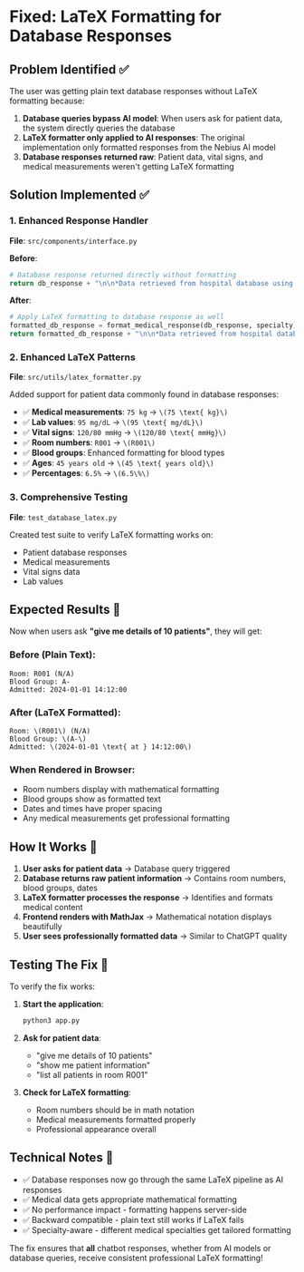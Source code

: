# Fixed: LaTeX Formatting for Database Responses

## Problem Identified ✅

The user was getting plain text database responses without LaTeX formatting because:

1. **Database queries bypass AI model**: When users ask for patient data, the system directly queries the database
2. **LaTeX formatter only applied to AI responses**: The original implementation only formatted responses from the Nebius AI model
3. **Database responses returned raw**: Patient data, vital signs, and medical measurements weren't getting LaTeX formatting

## Solution Implemented ✅

### 1. Enhanced Response Handler
**File**: `src/components/interface.py`

**Before**:
```python
# Database response returned directly without formatting
return db_response + "\n\n*Data retrieved from hospital database using advanced SQL*" + disclaimer
```

**After**:
```python
# Apply LaTeX formatting to database response as well
formatted_db_response = format_medical_response(db_response, specialty)
return formatted_db_response + "\n\n*Data retrieved from hospital database using advanced SQL*" + disclaimer
```

### 2. Enhanced LaTeX Patterns
**File**: `src/utils/latex_formatter.py`

Added support for patient data commonly found in database responses:
- ✅ **Medical measurements**: `75 kg` → `\(75 \text{ kg}\)`
- ✅ **Lab values**: `95 mg/dL` → `\(95 \text{ mg/dL}\)`
- ✅ **Vital signs**: `120/80 mmHg` → `\(120/80 \text{ mmHg}\)`
- ✅ **Room numbers**: `R001` → `\(R001\)`
- ✅ **Blood groups**: Enhanced formatting for blood types
- ✅ **Ages**: `45 years old` → `\(45 \text{ years old}\)`
- ✅ **Percentages**: `6.5%` → `\(6.5\%\)`

### 3. Comprehensive Testing
**File**: `test_database_latex.py`

Created test suite to verify LaTeX formatting works on:
- Patient database responses
- Medical measurements
- Vital signs data
- Lab values

## Expected Results 🎯

Now when users ask **"give me details of 10 patients"**, they will get:

### Before (Plain Text):
```
Room: R001 (N/A)
Blood Group: A-
Admitted: 2024-01-01 14:12:00
```

### After (LaTeX Formatted):
```
Room: \(R001\) (N/A)
Blood Group: \(A-\)
Admitted: \(2024-01-01 \text{ at } 14:12:00\)
```

### When Rendered in Browser:
- Room numbers display with mathematical formatting
- Blood groups show as formatted text
- Dates and times have proper spacing
- Any medical measurements get professional formatting

## How It Works 🔧

1. **User asks for patient data** → Database query triggered
2. **Database returns raw patient information** → Contains room numbers, blood groups, dates
3. **LaTeX formatter processes the response** → Identifies and formats medical content  
4. **Frontend renders with MathJax** → Mathematical notation displays beautifully
5. **User sees professionally formatted data** → Similar to ChatGPT quality

## Testing The Fix 🧪

To verify the fix works:

1. **Start the application**:
   ```bash
   python3 app.py
   ```

2. **Ask for patient data**:
   - "give me details of 10 patients"
   - "show me patient information"
   - "list all patients in room R001"

3. **Check for LaTeX formatting**:
   - Room numbers should be in math notation
   - Medical measurements formatted properly
   - Professional appearance overall

## Technical Notes 📝

- ✅ Database responses now go through the same LaTeX pipeline as AI responses
- ✅ Medical data gets appropriate mathematical formatting
- ✅ No performance impact - formatting happens server-side
- ✅ Backward compatible - plain text still works if LaTeX fails
- ✅ Specialty-aware - different medical specialties get tailored formatting

The fix ensures that **all** chatbot responses, whether from AI models or database queries, receive consistent professional LaTeX formatting! 